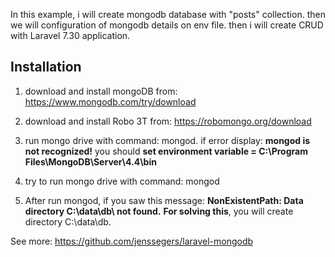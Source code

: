In this example, i will create mongodb database with "posts" collection. then we will configuration of mongodb details on env file. then i will create CRUD with Laravel 7.30 application.

## Installation

1. download and install mongoDB from: https://www.mongodb.com/try/download

2. download and install Robo 3T from: https://robomongo.org/download
   
3. run mongo drive with command: mongod.
if error display: **mongod is not recognized!**
you should **set environment variable = C:\Program Files\MongoDB\Server\4.4\bin**

4. try to run mongo drive with command: mongod

5. After run mongod, if you saw this message: **NonExistentPath: Data directory C:\data\db\ not found.**
**For solving this**, you will create directory C:\data\db.

See more:
https://github.com/jenssegers/laravel-mongodb
